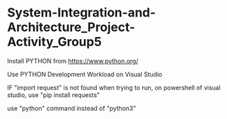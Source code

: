 # System-Integration-and-Architecture_Project-Activity_Group5

Install PYTHON from https://www.python.org/

Use PYTHON Development Workload on Visual Studio

IF "import request" is not found when trying to run, on powershell of visual studio, use "pip install requests"

use "python" command instead of "python3"
